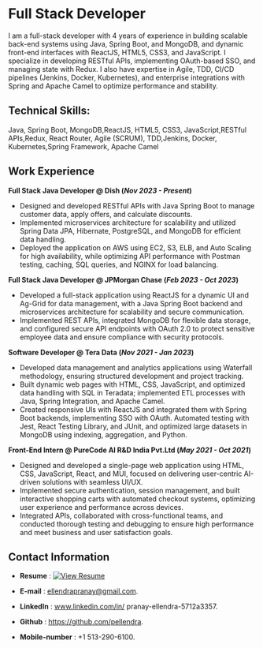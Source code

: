 # Full Stack Developer
I am a full-stack developer with 4 years of experience in building scalable back-end systems using Java, Spring Boot, and MongoDB, and dynamic front-end interfaces with ReactJS, HTML5, CSS3, and JavaScript. I specialize in developing RESTful APIs, implementing OAuth-based SSO, and managing state with Redux. I also have expertise in Agile, TDD, CI/CD pipelines (Jenkins, Docker, Kubernetes), and enterprise integrations with Spring and Apache Camel to optimize performance and stability.

## Technical Skills:
Java, Spring Boot, MongoDB,ReactJS, HTML5, CSS3, JavaScript,RESTful APIs,Redux, React Router, Agile (SCRUM), TDD,Jenkins, Docker, Kubernetes,Spring Framework, Apache Camel

## Work Experience
**Full Stack Java Developer @ Dish (_Nov 2023 - Present_)**

- Designed and developed RESTful APIs with Java Spring Boot to manage customer data, apply offers, and calculate discounts.
- Implemented microservices architecture for scalability and utilized Spring Data JPA, Hibernate, PostgreSQL, and MongoDB for efficient data handling.
- Deployed the application on AWS using EC2, S3, ELB, and Auto Scaling for high availability, while optimizing API performance with Postman testing, caching, SQL queries, and NGINX for load balancing.
  
**Full Stack Java Developer @ JPMorgan Chase  (_Feb 2023 - Oct 2023_)**
- Developed a full-stack application using ReactJS for a dynamic UI and Ag-Grid for data management, with a Java Spring Boot backend and microservices architecture for scalability and secure communication.
- Implemented REST APIs, integrated MongoDB for flexible data storage, and configured secure API endpoints with OAuth 2.0 to protect sensitive employee data and ensure compliance with security protocols.

**Software Developer @ Tera Data  (_Nov 2021 - Jan 2023_)**  
- Developed data management and analytics applications using Waterfall methodology, ensuring structured development and project tracking.
- Built dynamic web pages with HTML, CSS, JavaScript, and optimized data handling with SQL in Teradata; implemented ETL processes with Java, Spring Integration, and 
  Apache Camel.
- Created responsive UIs with ReactJS and integrated them with Spring Boot backends, implementing SSO with OAuth. Automated testing with Jest, React Testing Library, and JUnit, and optimized large datasets in MongoDB using indexing, aggregation, and Python.

**Front-End Intern @ PureCode AI R&D India Pvt.Ltd  (_May 2021 - Oct 2021_)** 
- Designed and developed a single-page web application using HTML, CSS, JavaScript, React, and MUI, focused on delivering user-centric AI-driven solutions with seamless UI/UX.
- Implemented secure authentication, session management, and built interactive shopping carts with automated checkout systems, optimizing user experience and performance across devices.
- Integrated APIs, collaborated with cross-functional teams, and conducted thorough testing and debugging to ensure high performance and meet business and user satisfaction goals.



## Contact Information


- **Resume** : [![View Resume](https://img.shields.io/badge/Resume-View-blue?style=for-the-badge)](Pranay_Ellendra.pdf)
  
- **E-mail** : ellendrapranay@gmail.com.
- **LinkedIn** : www.linkedin.com/in/ pranay-ellendra-5712a3357.
- **Github** : https://github.com/pellendra.
- **Mobile-number** : +1 513-290-6100.







